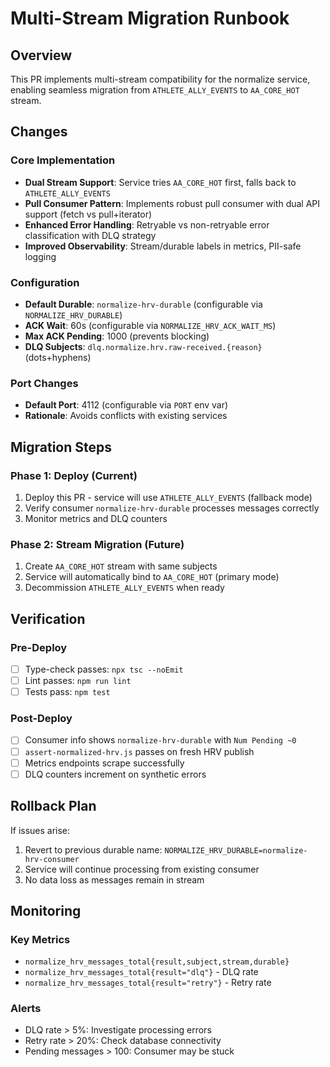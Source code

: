 # Multi-Stream Migration Runbook

## Overview

This PR implements multi-stream compatibility for the normalize service, enabling seamless migration from `ATHLETE_ALLY_EVENTS` to `AA_CORE_HOT` stream.

## Changes

### Core Implementation
- **Dual Stream Support**: Service tries `AA_CORE_HOT` first, falls back to `ATHLETE_ALLY_EVENTS`
- **Pull Consumer Pattern**: Implements robust pull consumer with dual API support (fetch vs pull+iterator)
- **Enhanced Error Handling**: Retryable vs non-retryable error classification with DLQ strategy
- **Improved Observability**: Stream/durable labels in metrics, PII-safe logging

### Configuration
- **Default Durable**: `normalize-hrv-durable` (configurable via `NORMALIZE_HRV_DURABLE`)
- **ACK Wait**: 60s (configurable via `NORMALIZE_HRV_ACK_WAIT_MS`)
- **Max ACK Pending**: 1000 (prevents blocking)
- **DLQ Subjects**: `dlq.normalize.hrv.raw-received.{reason}` (dots+hyphens)

### Port Changes
- **Default Port**: 4112 (configurable via `PORT` env var)
- **Rationale**: Avoids conflicts with existing services

## Migration Steps

### Phase 1: Deploy (Current)
1. Deploy this PR - service will use `ATHLETE_ALLY_EVENTS` (fallback mode)
2. Verify consumer `normalize-hrv-durable` processes messages correctly
3. Monitor metrics and DLQ counters

### Phase 2: Stream Migration (Future)
1. Create `AA_CORE_HOT` stream with same subjects
2. Service will automatically bind to `AA_CORE_HOT` (primary mode)
3. Decommission `ATHLETE_ALLY_EVENTS` when ready

## Verification

### Pre-Deploy
- [ ] Type-check passes: `npx tsc --noEmit`
- [ ] Lint passes: `npm run lint`
- [ ] Tests pass: `npm test`

### Post-Deploy
- [ ] Consumer info shows `normalize-hrv-durable` with `Num Pending ~0`
- [ ] `assert-normalized-hrv.js` passes on fresh HRV publish
- [ ] Metrics endpoints scrape successfully
- [ ] DLQ counters increment on synthetic errors

## Rollback Plan

If issues arise:
1. Revert to previous durable name: `NORMALIZE_HRV_DURABLE=normalize-hrv-consumer`
2. Service will continue processing from existing consumer
3. No data loss as messages remain in stream

## Monitoring

### Key Metrics
- `normalize_hrv_messages_total{result,subject,stream,durable}`
- `normalize_hrv_messages_total{result="dlq"}` - DLQ rate
- `normalize_hrv_messages_total{result="retry"}` - Retry rate

### Alerts
- DLQ rate > 5%: Investigate processing errors
- Retry rate > 20%: Check database connectivity
- Pending messages > 100: Consumer may be stuck


